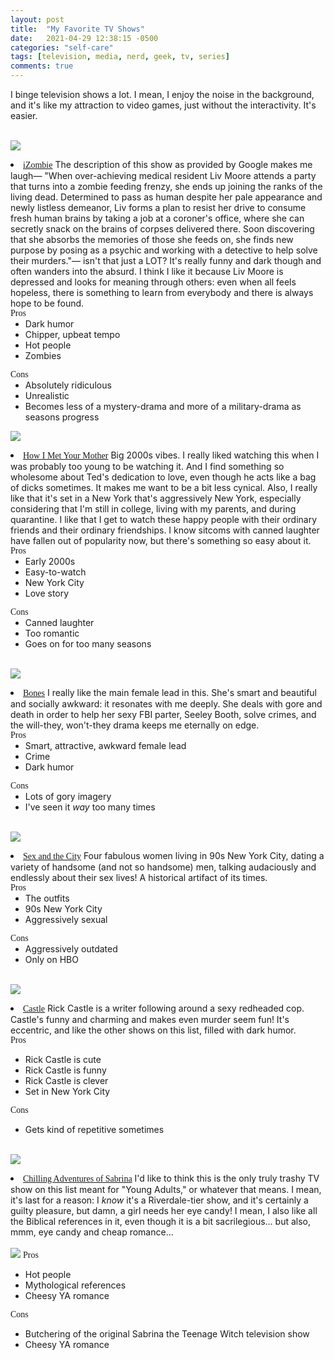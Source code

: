 ```yaml
---
layout: post
title:  "My Favorite TV Shows"
date:   2021-04-29 12:38:15 -0500
categories: "self-care"
tags: [television, media, nerd, geek, tv, series]
comments: true
---
```


I binge television shows a lot. I mean, I enjoy the noise in the background, and it's like my attraction to video games, just without the interactivity. It's easier.<br><br>
<!-- more -->
<a href="https://www.netflix.com/watch/80027159?source=35"><img src="https://pa1.narvii.com/6879/23b6da6d2fb2836ae55c8d1503416a8ce25873f5r1-500-250_hq.gif" style="margin-left: auto; margin-right: auto;"></a>
<li><a href="https://en.wikipedia.org/wiki/IZombie_(TV_series)" target="_blank" style="font-family: gentle; display: initial;">iZombie</a> The description of this show as provided by Google makes me laugh⁠— "When over-achieving medical resident Liv Moore attends a party that turns into a zombie feeding frenzy, she ends up joining the ranks of the living dead. Determined to pass as human despite her pale appearance and newly listless demeanor, Liv forms a plan to resist her drive to consume fresh human brains by taking a job at a coroner's office, where she can secretly snack on the brains of corpses delivered there. Soon discovering that she absorbs the memories of those she feeds on, she finds new purpose by posing as a psychic and working with a detective to help solve their murders."— isn't that just a LOT? It's really funny and dark though and often wanders into the absurd. I think I like it because Liv Moore is depressed and looks for meaning through others: even when all feels hopeless, there is something to learn from everybody and there is always hope to be found.
<br><p style="font-family: gentle; display: initial;">Pros</p><ul><li>Dark humor</li><li>Chipper, upbeat tempo</li><li>Hot people</li><li>Zombies</li></ul><p style="font-family: gentle; display: initial;">Cons</p><ul><li>Absolutely ridiculous</li><li>Unrealistic</li><li>Becomes less of a mystery-drama and more of a military-drama as seasons progress</li></ul></li>

<a href="https://www.hulu.com/series/bc68ac79-3ace-4427-9ec0-5ee6f314d194"><img src="https://corinawrites.files.wordpress.com/2011/11/blog.gif?w=551" style="margin-left: auto; margin-right: auto;"></a>
<li><a href="https://en.wikipedia.org/wiki/How_I_Met_Your_Mother" target="_blank" style="font-family: gentle; display: initial;">How I Met Your Mother</a> Big 2000s vibes. I really liked watching this when I was probably too young to be watching it. And I find something so wholesome about Ted's dedication to love, even though he acts like a bag of dicks sometimes. It makes me want to be a bit less cynical. Also, I really like that it's set in a New York that's aggressively New York, especially considering that I'm still in college, living with my parents, and during quarantine. I like that I get to watch these happy people with their ordinary friends and their ordinary friendships. I know sitcoms with canned laughter have fallen out of popularity now, but there's something so easy about it.
<br><p style="font-family: gentle; display: initial;">Pros</p><ul><li>Early 2000s</li><li>Easy-to-watch</li><li>New York City</li><li>Love story</li></ul><p style="font-family: gentle; display: initial;">Cons</p><ul><li>Canned laughter</li><li>Too romantic</li><li>Goes on for too many seasons</li></ul></li>

<br><a href="https://www.hulu.com/series/08cc467f-2057-4331-825a-1f993c79c862"><img src="https://tv-fanatic-res.cloudinary.com/iu/s--ouLiDywE--/t_slideshow/cs_srgb,f_auto,fl_strip_profile.lossy,q_auto:420/v1562015589/slides/3751/temperance-brennan-bones.gif" style="margin-left: auto; margin-right: auto;"></a>
<li><a href="https://en.wikipedia.org/wiki/Bones_(TV_series)" target="_blank" style="font-family: gentle; display: initial;">Bones</a> I really like the main female lead in this. She's smart and beautiful and socially awkward: it resonates with me deeply. She deals with gore and death in order to help her sexy FBI parter, Seeley Booth, solve crimes, and the will-they, won't-they drama keeps me eternally on edge.
<br><p style="font-family: gentle; display: initial;">Pros</p><ul><li>Smart, attractive, awkward female lead</li><li>Crime</li><li>Dark humor</li></ul><p style="font-family: gentle; display: initial;">Cons</p><ul><li>Lots of gory imagery</li><li>I've seen it <i>way</i> too many times</li></ul>

<br><a href="https://watchsexandthecity.com/stream/sex-and-the-city-1x1/"><img src="https://64.media.tumblr.com/ffc2e3a6b9cb493b6c7ae9d223bccb3f/tumblr_n2zf1nqXcT1tvlpwyo1_500.gifv" style="margin-left: auto; margin-right: auto;"></a>
<li><a href="https://en.wikipedia.org/wiki/Sex_and_the_City" target="_blank" style="font-family: gentle; display: initial;">Sex and the City</a> Four fabulous women living in 90s New York City, dating a variety of handsome (and not so handsome) men, talking audaciously and endlessly about their sex lives! A historical artifact of its times.
<br><p style="font-family: gentle; display: initial;">Pros</p><ul><li>The outfits</li><li>90s New York City</li><li>Aggressively sexual</li></ul><p style="font-family: gentle; display: initial;">Cons</p><ul><li>Aggressively outdated</li><li>Only on HBO</li></ul>

<br><a href="https://watchcastleonline.com/stream/castle-1x1/"><img src="https://media1.tenor.com/images/802d648b6ebbfe351455c3cb5e5f7fc0/tenor.gif" style="margin-left: auto; margin-right: auto;"></a>
<li><a href="https://en.wikipedia.org/wiki/Castle_(TV_series)" target="_blank" style="font-family: gentle; display: initial;">Castle</a> Rick Castle is a writer following around a sexy redheaded cop. Castle's funny and charming and makes even murder seem fun! It's eccentric, and like the other shows on this list, filled with dark humor.</li>
<p style="font-family: gentle; display: initial;">Pros</p><ul><li>Rick Castle is cute</li><li>Rick Castle is funny</li><li>Rick Castle is clever</li><li>Set in New York City</li></ul><p style="font-family: gentle; display: initial;">Cons</p><ul><li>Gets kind of repetitive sometimes</li></ul>

<br><a href="https://watchcastleonline.com/stream/castle-1x1/"><img src="https://media4.giphy.com/media/6wf70x3Nc1DdobCkNH/giphy.gif?cid=790b7611b8ec9a057454c55172cb8b229a212407d41efd10&rid=giphy.gif&ct=g" style="margin-left: auto; margin-right: auto;"></a>
<li><a href="https://en.wikipedia.org/wiki/Chilling_Adventures_of_Sabrina_(TV_series)" target="_blank" style="font-family: gentle; display: initial;">Chilling Adventures of Sabrina</a> I'd like to think this is the only truly trashy TV show on this list meant for "Young Adults," or whatever that means. I mean, it's last for a reason: I <i>know</i> it's a Riverdale-tier show, and it's certainly a guilty pleasure, but damn, a girl needs her eye candy! I mean, I also like all the Biblical references in it, even though it is a bit sacrilegious... but also, mmm, eye candy and cheap romance...</li><br><img src="https://media.giphy.com/media/Zk9mW5OmXTz9e/giphy.gif" style="max-width: 50%; margin-left: auto; margin-right: auto;">
<p style="font-family: gentle; display: initial;">Pros</p><ul><li>Hot people</li><li>Mythological references</li><li>Cheesy YA romance</li></ul><p style="font-family: gentle; display: initial;">Cons</p><ul><li>Butchering of the original Sabrina the Teenage Witch television show</li><li>Cheesy YA romance</li></ul>
